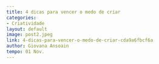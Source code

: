 ```yaml
---
title: 4 dicas para vencer o medo de criar
categories:
- Criatividade
layout: default
image: post2.jpeg
link: 4-dicas-para-vencer-o-medo-de-criar-cda9a6fbcf6a
author: Giovana Ansoain
tempo: 01 Nov.
---
```


